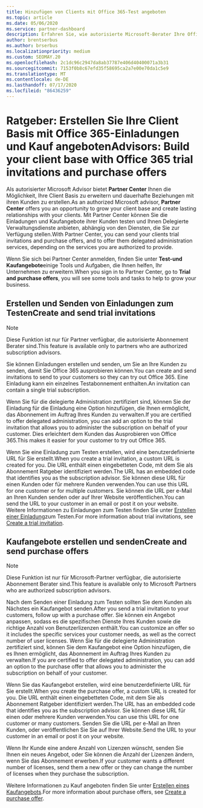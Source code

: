 ```yaml
---
title: Hinzufügen von Clients mit Office 365-Test angeboten
ms.topic: article
ms.date: 05/06/2020
ms.service: partner-dashboard
description: Erfahren Sie, wie autorisierte Microsoft-Berater Ihre Office 365-Abonnements vergrößern können. Erstellen und senden Sie Office 365-Einladungen und Kaufangebote an Clients.
author: brentserbus
ms.author: brserbus
ms.localizationpriority: medium
ms.custom: SEOMAY.20
ms.openlocfilehash: 2c1dc96c2947da8ab37787e406d40400071a3b31
ms.sourcegitcommit: 7153f0b8c67efd35f58695ca2a7e00e70da1c5e9
ms.translationtype: MT
ms.contentlocale: de-DE
ms.lasthandoff: 07/17/2020
ms.locfileid: "86436259"
---
```

# <a name="advisors-build-your-client-base-with-office-365-trial-invitations-and-purchase-offers"></a><span data-ttu-id="50d24-104">Ratgeber: Erstellen Sie Ihre Client Basis mit Office 365-Einladungen und Kauf angeboten</span><span class="sxs-lookup"><span data-stu-id="50d24-104">Advisors: Build your client base with Office 365 trial invitations and purchase offers</span></span>

<span data-ttu-id="50d24-105">Als autorisierter Microsoft Advisor bietet **Partner Center** Ihnen die Möglichkeit, Ihre Client Basis zu erweitern und dauerhafte Beziehungen mit ihren Kunden zu erstellen.</span><span class="sxs-lookup"><span data-stu-id="50d24-105">As an authorized Microsoft advisor, **Partner Center** offers you an opportunity to grow your client base and create lasting relationships with your clients.</span></span> <span data-ttu-id="50d24-106">Mit Partner Center können Sie die Einladungen und Kaufangebote ihrer Kunden testen und Ihnen Delegierte Verwaltungsdienste anbieten, abhängig von den Diensten, die Sie zur Verfügung stellen.</span><span class="sxs-lookup"><span data-stu-id="50d24-106">With Partner Center, you can send your clients trial invitations and purchase offers, and to offer them delegated administration services, depending on the services you are authorized to provide.</span></span>

<span data-ttu-id="50d24-107">Wenn Sie sich bei Partner Center anmelden, finden Sie unter **Test-und Kaufangebote**einige Tools und Aufgaben, die Ihnen helfen, Ihr Unternehmen zu erweitern.</span><span class="sxs-lookup"><span data-stu-id="50d24-107">When you sign in to Partner Center, go to **Trial and purchase offers**, you will see some tools and tasks to help to grow your business.</span></span>

## <a name="create-and-send-trial-invitations"></a><span data-ttu-id="50d24-108">Erstellen und Senden von Einladungen zum Testen</span><span class="sxs-lookup"><span data-stu-id="50d24-108">Create and send trial invitations</span></span>

> [!NOTE]
> <span data-ttu-id="50d24-109">Diese Funktion ist nur für Partner verfügbar, die autorisierte Abonnement Berater sind.</span><span class="sxs-lookup"><span data-stu-id="50d24-109">This feature is available only to partners who are authorized subscription advisors.</span></span>

<span data-ttu-id="50d24-110">Sie können Einladungen erstellen und senden, um Sie an Ihre Kunden zu senden, damit Sie Office 365 ausprobieren können.</span><span class="sxs-lookup"><span data-stu-id="50d24-110">You can create and send invitations to send to your customers so they can try out Office 365.</span></span> <span data-ttu-id="50d24-111">Eine Einladung kann ein einzelnes Testabonnement enthalten.</span><span class="sxs-lookup"><span data-stu-id="50d24-111">An invitation can contain a single trial subscription.</span></span>

<span data-ttu-id="50d24-112">Wenn Sie für die delegierte Administration zertifiziert sind, können Sie der Einladung für die Einladung eine Option hinzufügen, die Ihnen ermöglicht, das Abonnement im Auftrag Ihres Kunden zu verwalten.</span><span class="sxs-lookup"><span data-stu-id="50d24-112">If you are certified to offer delegated administration, you can add an option to the trial invitation that allows you to administer the subscription on behalf of your customer.</span></span> <span data-ttu-id="50d24-113">Dies erleichtert dem Kunden das Ausprobieren von Office 365.</span><span class="sxs-lookup"><span data-stu-id="50d24-113">This makes it easier for your customer to try out Office 365.</span></span>

<span data-ttu-id="50d24-114">Wenn Sie eine Einladung zum Testen erstellen, wird eine benutzerdefinierte URL für Sie erstellt.</span><span class="sxs-lookup"><span data-stu-id="50d24-114">When you create a trial invitation, a custom URL is created for you.</span></span> <span data-ttu-id="50d24-115">Die URL enthält einen eingebetteten Code, mit dem Sie als Abonnement Ratgeber identifiziert werden.</span><span class="sxs-lookup"><span data-stu-id="50d24-115">The URL has an embedded code that identifies you as the subscription advisor.</span></span> <span data-ttu-id="50d24-116">Sie können diese URL für einen Kunden oder für mehrere Kunden verwenden.</span><span class="sxs-lookup"><span data-stu-id="50d24-116">You can use this URL for one customer or for multiple customers.</span></span> <span data-ttu-id="50d24-117">Sie können die URL per e-Mail an Ihren Kunden senden oder auf Ihrer Website veröffentlichen.</span><span class="sxs-lookup"><span data-stu-id="50d24-117">You can send the URL to your customer in an email or post it on your website.</span></span>
<span data-ttu-id="50d24-118">Weitere Informationen zu Einladungen zum Testen finden Sie unter [Erstellen einer Einladung](advisors-create-a-trial-invitation.md)zum Testen.</span><span class="sxs-lookup"><span data-stu-id="50d24-118">For more information about trial invitations, see [Create a trial invitation](advisors-create-a-trial-invitation.md).</span></span>

## <a name="create-and-send-purchase-offers"></a><span data-ttu-id="50d24-119">Kaufangebote erstellen und senden</span><span class="sxs-lookup"><span data-stu-id="50d24-119">Create and send purchase offers</span></span>

> [!NOTE]
> <span data-ttu-id="50d24-120">Diese Funktion ist nur für Microsoft-Partner verfügbar, die autorisierte Abonnement Berater sind.</span><span class="sxs-lookup"><span data-stu-id="50d24-120">This feature is available only to Microsoft Partners who are authorized subscription advisors.</span></span>

<span data-ttu-id="50d24-121">Nach dem Senden einer Einladung zum Testen sollten Sie dem Kunden als Nächstes ein Kaufangebot senden.</span><span class="sxs-lookup"><span data-stu-id="50d24-121">After you send a trial invitation to your customers, follow up with a purchase offer.</span></span> <span data-ttu-id="50d24-122">Sie können ein Angebot anpassen, sodass es die spezifischen Dienste Ihres Kunden sowie die richtige Anzahl von Benutzerlizenzen enthält.</span><span class="sxs-lookup"><span data-stu-id="50d24-122">You can customize an offer so it includes the specific services your customer needs, as well as the correct number of user licenses.</span></span> <span data-ttu-id="50d24-123">Wenn Sie für die delegierte Administration zertifiziert sind, können Sie dem Kaufangebot eine Option hinzufügen, die es Ihnen ermöglicht, das Abonnement im Auftrag Ihres Kunden zu verwalten.</span><span class="sxs-lookup"><span data-stu-id="50d24-123">If you are certified to offer delegated administration, you can add an option to the purchase offer that allows you to administer the subscription on behalf of your customer.</span></span>

<span data-ttu-id="50d24-124">Wenn Sie das Kaufangebot erstellen, wird eine benutzerdefinierte URL für Sie erstellt.</span><span class="sxs-lookup"><span data-stu-id="50d24-124">When you create the purchase offer, a custom URL is created for you.</span></span> <span data-ttu-id="50d24-125">Die URL enthält einen eingebetteten Code, mit dem Sie als Abonnement Ratgeber identifiziert werden.</span><span class="sxs-lookup"><span data-stu-id="50d24-125">The URL has an embedded code that identifies you as the subscription advisor.</span></span> <span data-ttu-id="50d24-126">Sie können diese URL für einen oder mehrere Kunden verwenden.</span><span class="sxs-lookup"><span data-stu-id="50d24-126">You can use this URL for one customer or many customers.</span></span> <span data-ttu-id="50d24-127">Senden Sie die URL per e-Mail an Ihren Kunden, oder veröffentlichen Sie Sie auf Ihrer Website.</span><span class="sxs-lookup"><span data-stu-id="50d24-127">Send the URL to your customer in an email or post it on your website.</span></span>

<span data-ttu-id="50d24-128">Wenn Ihr Kunde eine andere Anzahl von Lizenzen wünscht, senden Sie Ihnen ein neues Angebot, oder Sie können die Anzahl der Lizenzen ändern, wenn Sie das Abonnement erwerben.</span><span class="sxs-lookup"><span data-stu-id="50d24-128">If your customer wants a different number of licenses, send them a new offer or they can change the number of licenses when they purchase the subscription.</span></span>

<span data-ttu-id="50d24-129">Weitere Informationen zu Kauf angeboten finden Sie unter [Erstellen eines Kaufangebots](advisor-create-a-purchase-offer.md).</span><span class="sxs-lookup"><span data-stu-id="50d24-129">For more information about purchase offers, see [Create a purchase offer](advisor-create-a-purchase-offer.md).</span></span>
